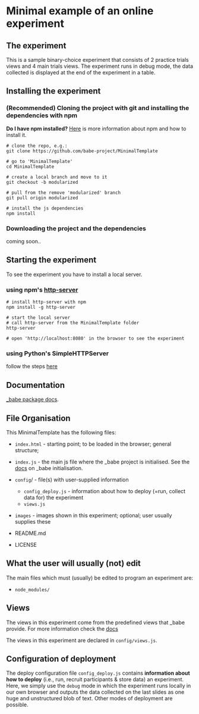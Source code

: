 # Minimal example of an online experiment

## The experiment

This is a sample binary-choice experiment that consists of 2 practice trials views and 4 main trials views. The experiment runs in debug mode, the data collected is displayed at the end of the experiment in a table.


## Installing the experiment

###  (Recommended) Cloning the project with git and installing the dependencies with npm

**Do I have npm installed?** [Here](https://www.npmjs.com/get-npm) is more information about npm and how to install it.

```
# clone the repo, e.g.:
git clone https://github.com/babe-project/MinimalTemplate

# go to 'MinimalTemplate'
cd MinimalTemplate

# create a local branch and move to it
git checkout -b modularized

# pull from the remove 'modularized' branch
git pull origin modularized

# install the js dependencies
npm install
```


### Downloading the project and the dependencies

coming soon..


## Starting the experiment

To see the experiment you have to install a local server.

### using npm's [http-server](https://www.npmjs.com/package/http-server)

```
# install http-server with npm
npm install -g http-server

# start the local server
# call http-server from the MinimalTemplate folder
http-server

# open 'http://localhost:8080' in the browser to see the experiment
```

### using Python's SimpleHTTPServer

follow the steps [here](https://developer.mozilla.org/en-US/docs/Learn/Common_questions/set_up_a_local_testing_server#Running_a_simple_local_HTTP_server)


## Documentation

[\_babe package docs](https://github.com/babe-project/babe-base).


## File Organisation

This MinimalTemplate has the following files:

+ `index.html` - starting point; to be loaded in the browser; general structure;

+ `index.js` - the main js file where the \_babe project is initialised. See the [docs](https://github.com/babe-project/babe-base#_babe-initialisation) on \_babe initialisation.

+ `config`/ - file(s) with user-supplied information
    + `config_deploy.js` - information about how to deploy (=run, collect data for) the experiment
    + `views.js`

+ `images` - images shown in this experiment; optional; user usually supplies these

+ README.md
+ LICENSE


## What the user will usually (not) edit

The main files which must (usually) be edited to program an experiment are: 

+ `node_modules/`


## Views

The views in this experiment come from the predefined views that \_babe provide. For more information check the [docs](https://github.com/babe-project/babe-base#views-in-_babe)

The views in this experiment are declared in `config/views.js`.


## Configuration of deployment

The deploy configuration file `config_deploy.js` contains **information about how to deploy** (i.e., run, recruit participants & store data) an experiment. Here, we simply use the `debug` mode in which the experiment runs locally in our own browser and outputs the data collected on the last slides as one huge and unstructured blob of text. Other modes of deployment are possible.
